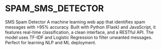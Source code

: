 # SPAM_SMS_DETECTOR
SMS Spam Detector A machine learning web app that identifies spam messages with >95% accuracy. Built with Python (Flask) and JavaScript, it features real-time classification, a clean interface, and a RESTful API. The model uses TF-IDF and Logistic Regression to filter unwanted messages. Perfect for learning NLP and ML deployment.
